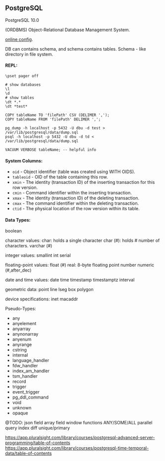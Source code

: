 PostgreSQL
-

PostgreSQL 10.0

(ORDBMS) Object-Relational Database Management System.

[online config](http://pgtune.leopard.in.ua/).

DB can contains schema, and schema contains tables.
Schema - like directory in file system.

#### REPL:

````
\pset pager off

# show databases
\l
\d
# show tables
\dt *.*
\dt *test*
````

````
COPY tableName TO 'filePath' CSV (DELIMER ',');
COPY tableName FROM 'filePath' DELIMER ',';

pg_dump -h localhost -p 5432 -U dbu -d test > /var/lib/postgresql/data/dump.sql
psql -h localhost -p 5432 -U dbu -d td < /var/lib/postgresql/data/dump.sql
````

````
VACUUM VERBOSE tableName; -- helpful info
````

#### System Columns:

* `oid` - Object identifier (table was created using WITH OIDS).
* `tableoid` - OID of the table containing this row.
* `xmin` - The identity (transaction ID) of the inserting transaction for this row version.
* `cmin` - Command identifier within the inserting transaction.
* `xmax` - The identity (transaction ID) of the deleting transaction.
* `cmax` - The command identifier within the deleting transaction.
* `ctid` - The physical location of the row version within its table.

#### Data Types:

boolean

character values:
  char: holds a single character
  char (#): holds # number of characters.
  varchar (#)

integer values:
  smallint
  int
  serial

floating-point values:
  float (#)
  real: 8-byte floating point number
  numeric (#,after_dec)

date and time values:
  date
  time
  timestamp
  timestamptz
  interval

geometric data:
  point
  line
  lseg
  box
  polygon

device specifications:
  inet
  macaddr

Pseudo-Types:

* any
* anyelement
* anyarray
* anynonarray
* anyenum
* anyrange
* cstring
* internal
* language_handler
* fdw_handler
* index_am_handler
* tsm_handler
* record
* trigger
* event_trigger
* pg_ddl_command
* void
* unknown
* opaque

@TODO:
json field
array field
window functions
ANY/SOME/ALL
parallel query
index diff unique/primary

https://app.pluralsight.com/library/courses/postgresql-advanced-server-programming/table-of-contents
https://app.pluralsight.com/library/courses/postgresql-time-temporal-data/table-of-contents
